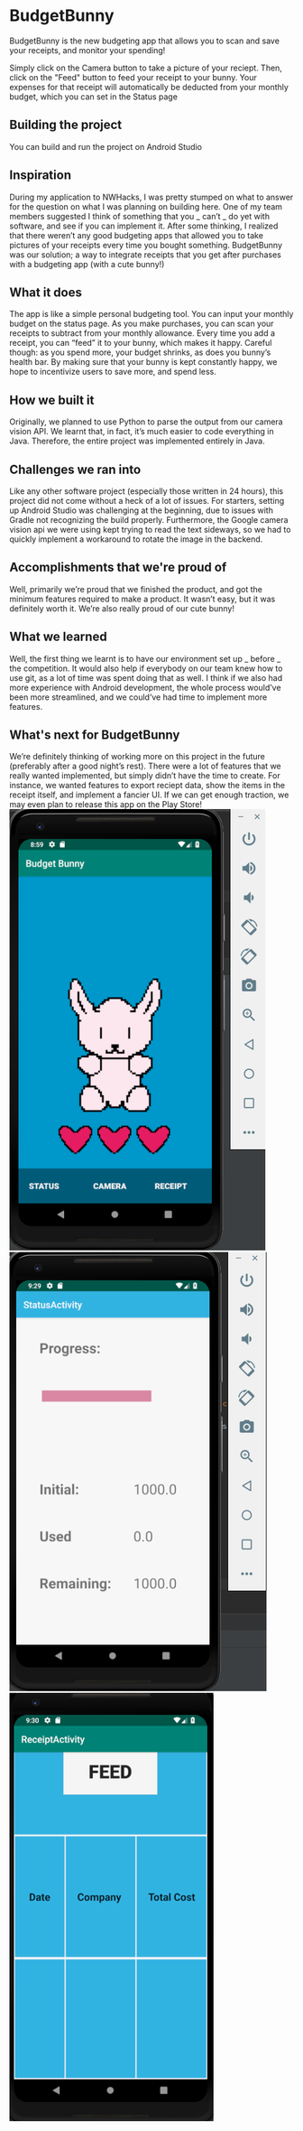 # BudgetBunny
BudgetBunny is the new budgeting app that allows you to scan and save your receipts, and monitor your spending! 

Simply click on the Camera button to take a picture of your reciept. Then, click on the "Feed" button to feed your receipt to your bunny. Your expenses for that receipt will automatically be deducted from your monthly budget, which you can set in the Status page

## Building the project
You can build and run the project on Android Studio

## Inspiration
During my application to NWHacks, I was pretty stumped on what to answer for the question on what I was planning on building here. One of my team members suggested I think of something that you _ can’t _ do yet with software, and see if you can implement it. After some thinking, I realized that there weren’t any good budgeting apps that allowed you to take pictures of your receipts every time you bought something. BudgetBunny was our solution; a way to integrate receipts that you get after purchases with a budgeting app (with a cute bunny!)

## What it does
The app is like a simple personal budgeting tool. You can input your monthly budget on the status page. As you make purchases, you can scan your receipts to subtract from your monthly allowance. Every time you add a receipt, you can “feed” it to your bunny, which makes it happy. Careful though: as you spend more, your budget shrinks, as does you bunny’s health bar. By making sure that your bunny is kept constantly happy, we hope to incentivize users to save more, and spend less.


## How we built it
Originally, we planned to use Python to parse the output from our camera vision API. We learnt that, in fact, it’s much easier to code everything in Java. Therefore, the entire project was implemented entirely in Java.

## Challenges we ran into
Like any other software project (especially those written in 24 hours), this project did not come without a heck of a lot of issues. For starters, setting up Android Studio was challenging at the beginning, due to issues with Gradle not recognizing the build properly. Furthermore, the Google camera vision api we were using kept trying to read the text sideways, so we had to quickly implement a workaround to rotate the image in the backend.

## Accomplishments that we're proud of
Well, primarily we’re proud that we finished the product, and got the minimum features required to make a product. It wasn’t easy, but it was definitely worth it. We’re also really proud of our cute bunny!


## What we learned
Well, the first thing we learnt is to have our environment set up _ before _ the competition. It would also help if everybody on our team knew how to use git, as a lot of time was spent doing that as well. I think if we also had more experience with Android development, the whole process would’ve been more streamlined, and we could’ve had time to implement more features.

## What's next for BudgetBunny
We’re definitely thinking of working more on this project in the future (preferably after a good night’s rest). There were a lot of features that we really wanted implemented, but simply didn’t have the time to create. For instance, we wanted features to export reciept data, show the items in the receipt itself, and implement a fancier UI. If we can get enough traction, we may even plan to release this app on the Play Store!
![](bunny/Capture.PNG)
![](bunny/status.PNG)
![](bunny/receipts.PNG)
